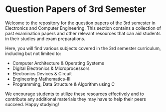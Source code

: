# Question Papers of 3rd Semester

Welcome to the repository for the question papers of the 3rd semester in Electronics and Computer Engineering. This section contains a collection of past examination papers and other relevant resources that can aid students in their studies and exam preparations.

Here, you will find various subjects covered in the 3rd semester curriculum, including but not limited to:

- Computer Architecture & Operating Systems 
- Digital Electronics & Microprocessors
- Electronics Devices & Circuit
- Engineering Mathematics-III
- Programming, Data  Structure & Algorithm using C 

We encourage students to utilize these resources effectively and to contribute any additional materials they may have to help their peers succeed. Happy studying!